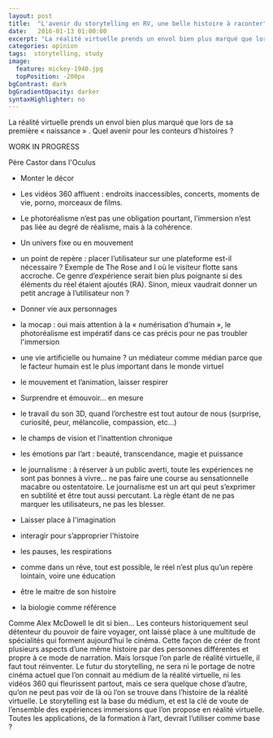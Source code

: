 ```yaml
---
layout: post
title:  "L'avenir du storytelling en RV, une belle histoire à raconter"
date:   2016-01-13 01:00:00
excerpt: "La réalité virtuelle prends un envol bien plus marqué que lors de sa première « naissance » . Quel avenir pour les conteurs d’histoires ?..."
categories: opinion
tags:  storytelling, study
image:
  feature: mickey-1940.jpg
  topPosition: -200px
bgContrast: dark
bgGradientOpacity: darker
syntaxHighlighter: no
---
```


La réalité virtuelle prends un envol bien plus marqué que lors de sa première « naissance » . Quel avenir pour les conteurs d’histoires ?

WORK IN PROGRESS

Père Castor dans l'Oculus

- Monter le décor

- Les vidéos 360 affluent : endroits inaccessibles, concerts, moments de vie, porno, morceaux de films.
- Le photoréalisme n’est pas une obligation pourtant, l’immersion n’est pas liée au degré de réalisme, mais à la cohérence.
- Un univers fixe ou en mouvement
- un point de repère : placer l’utilisateur sur une plateforme est-il nécessaire ? Exemple de The Rose and I où le visiteur flotte sans accroche. Ce genre d’expérience serait bien plus poignante si des éléments du réel étaient ajoutés (RA). Sinon, mieux vaudrait donner un petit ancrage à l’utilisateur non ?

- Donner vie aux personnages

- la mocap : oui mais attention à la « numérisation d’humain », le photoréalisme est impératif dans ce cas précis pour ne pas troubler l'immersion
- une vie artificielle ou humaine ? un médiateur comme médian parce que le facteur humain est le plus important dans le monde virtuel
- le mouvement et l’animation, laisser respirer

- Surprendre et émouvoir... en mesure

- le travail du son 3D, quand l’orchestre est tout autour de nous (surprise, curiosité, peur, mélancolie, compassion, etc…)
- le champs de vision et l’inattention chronique
- les émotions par l’art : beauté, transcendance, magie et puissance
- le journalisme : à réserver à un public averti, toute les expériences ne sont pas bonnes à vivre…  ne pas faire une course au sensationnelle macabre ou ostentatoire. Le journalisme est un art qui peut s’exprimer en subtilité et être tout aussi percutant. La règle étant de ne pas marquer les utilisateurs, ne pas les blesser.

- Laisser place à l'imagination

- interagir pour s’approprier l'histoire
- les pauses, les respirations
- comme dans un rêve, tout est possible, le réel n’est plus qu’un repère lointain, voire une éducation
- être le maitre de son histoire
- la biologie comme référence

Comme Alex McDowell le dit si bien...
Les conteurs historiquement seul détenteur du pouvoir de faire voyager, ont laissé place à une multitude de spécialités qui forment aujourd’hui le cinéma. Cette façon de créer de front plusieurs aspects d’une même histoire par des personnes différentes et propre à ce mode de narration. Mais lorsque l’on parle de réalité virtuelle, il faut tout réinventer. Le futur du storytelling, ne sera ni le portage de notre cinéma actuel que l’on connait au médium de la réalité virtuelle, ni les vidéos 360 qui fleurissent partout, mais ce sera quelque chose d’autre, qu’on ne peut pas voir de là où l’on se trouve dans l’histoire de la réalité virtuelle. Le storytelling est la base du médium, et est la clé de voute de l’ensemble des expériences immersions que l’on propose en réalité virtuelle. Toutes les applications, de la formation à l’art, devrait l’utiliser comme base ?